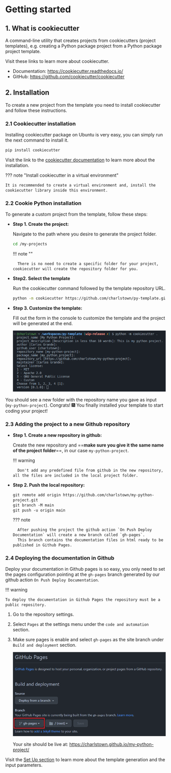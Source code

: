 # Getting started

## 1. What is cookiecutter

A command-line utility that creates projects from cookiecutters (project templates), e.g. creating a Python package project from a Python package project template.

Visit these links to learn more about cookiecutter.
- Documentation: https://cookiecutter.readthedocs.io/
- GitHub: https://github.com/cookiecutter/cookiecutter


## 2. Installation

To create a new project from the template you need to install cookiecutter and follow these instructions.

### 2.1 Cookiecutter installation

Installing cookiecutter package on Ubuntu is very easy, you can simply run the next command to install it.

```bash
pip install cookiecutter
```

Visit the link to the [cookiecutter documentation](https://cookiecutter.readthedocs.io/en/stable/installation.html#install-cookiecutter) to learn more about the installation.

??? note "Install cookiecutter in a virtual environment"

    It is recommended to create a virtual environment and, install the cookiecutter library inside this environment.


### 2.2 Cookie Python installation

To generate a custom project from the template, follow these steps:

- **Step 1. Create the project:**

    Navigate to the path where you desire to generate the project folder.
    ```bash
    cd /my-projects
    ```
    
    !!! note ""

        There is no need to create a specific folder for your project, cookiecutter will create the repository folder for you.

- **Step2. Select the template**
    
    Run the cookiecutter command followed by the template repository URL.
    ```bash
    python -m cookiecutter https://github.com/charlstown/py-template.git
    ```

- **Step 3. Customize the template:**

    Fill out the form in the console to customize the template and the project will be generated at the end.

    ![project-generation](../assets/captures/gs-cookiecutter-template.png)

You should see a new folder with the repository name you gave as input (`my-python-project`).
Congrats! :fireworks: You finally installed your template to start coding your project!


### 2.3 Adding the project to a new Github repository

- **Step 1. Create a new repository in github:**

    Create the new repository and ==**make sure you give it the same name of the project folder**==, in our case `my-python-project`.
    
    !!! warning

        Don't add any predefined file from github in the new repository, all the files are included in the local project folder.

- **Step 2. Push the local repository:**

    ```
    git remote add origin https://github.com/charlstown/my-python-project.git
    git branch -M main
    git push -u origin main
    ```

    ??? note

        After pushing the project the github action `On Push Deploy Documentation` will create a new branch called `gh-pages`.
        This branch contains the documentation files in html ready to be published in Github Pages.


### 2.4 Deploying the documentation in Github

Deploy your documentation in Github pages is so easy, you only need to set the pages configuration pointing at the `gh-pages` branch generated by our github action `On Push Deploy Documentation`.


!!! warning

    To deploy the documentation in Github Pages the repository must be a public repository.

1. Go to the repository settings.
2. Select `Pages` at the settings menu under the `code and automation` section.
3. Make sure pages is enable and select `gh-pages` as the site branch under `Build and deployment` section.

    ![gh-pages settings](../assets/captures/gs-ghpages-settings.png)

     Your site should be live at: https://charlstown.github.io/my-python-project/



Visit the [Set Up section](/user-guide/set-up/) to learn more about the template generation and the input parameters.

</br>
